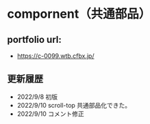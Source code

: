 # compornent（共通部品）

## portfolio url:

- https://c-0099.wtb.cfbx.jp/

## 更新履歴

- 2022/9/8 初版
- 2022/9/10 scroll-top 共通部品化できた。
- 2022/9/10 コメント修正
